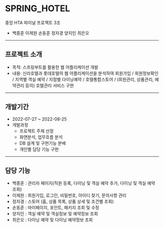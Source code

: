 # SPRING_HOTEL
중앙 HTA 파이널 프로젝트 3조
- 백종훈 이제원 손동훈 정자경 양지인 최은오

---
## 프로젝트 소개
- 목적: 스프링부트를 활용한 웹 어플리케이션 개발
- 내용: 신라호텔과 롯데호텔의 웹 어플리케이션을 분석하여 회원가입 / 회원정보확인 / 지역별 객실 예약 / 지점별 다이닝예약 / 호텔통합스토어 / (회원관리, 상품관리, 예약관리 등의) 호텔관리 서비스 구현

---
## 개발기간
- 2022-07-27 ~ 2022-08-25
- 개발과정
  - 프로젝트 주제 선정
  - 화면분석, 업무흐름 분석
  - DB 설계 및 구현기능 분배
  - 개인별 담당 기능 구현
  
---
## 담당 기능
- 백종훈 : 관리자 페이지(직원 등록, 다이닝 및 객실 예약 추가, 다이닝 및 객실 예약조회)
- 이제원 : 회원가입, 로그인, 비밀번호, 아이디 찾기, 문의사항 관리
- 정자경 : 스토어 (홈, 상품 목록, 상품 상세 및 조건별 조회)
- 손동훈 : 마이페이지, 포인트, 패키지 조회 및 수정
- 양지인 : 객실 예약 및 객실정보 및 예약정보 조회
- 최은오 : 다이닝 예약 및 다이닝 예약정보 조회
